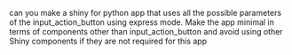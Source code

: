 can you make a shiny for python app that uses all the possible parameters of the input_action_button using express mode.
Make the app minimal in terms of components other than input_action_button and avoid using other Shiny components if they are not required for this app
